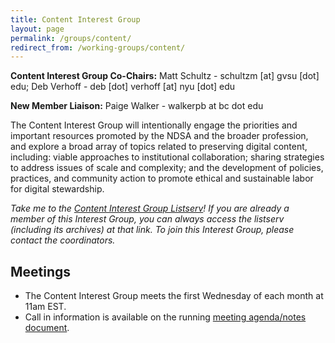 ```yaml
---
title: Content Interest Group
layout: page
permalink: /groups/content/
redirect_from: /working-groups/content/
---
```

**Content Interest Group Co-Chairs:** Matt Schultz - schultzm [at] gvsu [dot] edu; Deb Verhoff - deb [dot] verhoff [at] nyu [dot] edu

**New Member Liaison:** Paige Walker - walkerpb at bc dot edu

The Content Interest Group will intentionally engage the priorities and important resources promoted by the NDSA and the broader profession, and explore a broad array of topics related to preserving digital content, including: viable approaches to institutional collaboration; sharing strategies to address issues of scale and complexity; and the development of policies, practices, and community action to promote ethical and sustainable labor for digital stewardship.

*Take me to the [Content Interest Group Listserv](http://lists.clir.org/cgi-bin/wa?A0=NDSA-CONTENT)! If you are already a member of this Interest Group, you can always access the listserv (including its archives) at that link. To join this Interest Group, please contact the coordinators.*

## Meetings
  * The Content Interest Group meets the first Wednesday of each month at 11am EST.
  * Call in information is available on the running [meeting agenda/notes document](https://docs.google.com/document/d/1CTacIgWFuBRlYUS7ZDxdtp174Vcd8g5f2RiRVR8hhVk/edit). 
  
  <!--* Agendas and notes for/from meetings held in 2020 are available at <!-- [https://bit.ly/30XnNWs](https://bit.ly/30XnNWs). <!--Our scheduled topics for 2020 are noted below.-->
  <!--* Meetings are generally recorded and posted to our YouTube Playlist at [https://bit.ly/2QRIMmO](https://bit.ly/2QRIMmO).-->


  

<!--
**See below for information on the Web Archiving Survey working group.**

The Content Interest Group is focusing on investigating guidelines for the selection of significant content, discovery of at-risk digital content or collections, and engaging all stakeholders in the process of acquiring the content, preserve it, and provide access to it. The Content Interest Group's current scope of work involves "content teams" grouped in the following topical areas:

- Government
- Geospatial
- News, Media, and Journalism
- Science, Mathematics, Technology and Medicine
- Social Sciences Cultural Heritage Arts & Humanities

The Content Teams are assessing and selecting categories of content in their topical areas that are important for preserving. The groups are developing case studies and/or models to share broadly with all stakeholders, from content producers to cultural heritage organizations. The goal of the case studies is to engage all members of the community in the preservation of content and to encourage the cultivation of relationships that could enable preservation.

Case Studies will:

- Establish the value of the content and provide the rationale for selecting it for preservation. What value does the content have? Is anyone collecting it? What factors affect its risk of disappearance?
- Document recognized opportunities for preserving this content. Are there workflows in the creation or distribution of content that present opportunities for preservation?
- Describe target audiences/stakeholders. Who would find value in this content and how might they be engaged in the process of preservation?
- Outline a plan for educating stakeholders. How might NDSA or another organization raise the awareness of stakeholders including content creators, publishers, educators, libraries, researchers, or donors?
- Describe potential obstacles or risk factors. What barriers for users/creators/preservationists might be faced and what options are there for overcoming them?
- Develop actionable next steps. What can we do next, as a community or as individual institutions to ensure that important content is preserved?

Completed [Case Studies](/activities/case-studies/):

- [Science Forums Case Study](/documents/ScienceForums_CaseStudy_public_v2.pdf) (PDF, 125KB)
- [Science Blogs Case Study](/documents/ScienceBlogs_CaseStudy_public_v2.pdf) (PDF, 130KB)
- [Community and Hyperlocal News](/documents/NDSA_CaseStudy_CommunityNews.pdf) (PDF, 124KB)
- [Citizen Journalism](/documents/NDSA_CaseStudy_CitizenJournalism.pdf) (PDF, 119KB)
- [Newspaper E-Prints](/documents/NDSA_CaseStudy_NewspaperEPrints.pdf) (PDF, 119KB)

Additionally, Content Interest Group Members have been engaged in:

- A blog preservation plugin to easily enable content creators to opt-in to preservation.
- Bi-annual surveying of organizations in the United States who are actively involved in or planning to archive content from the web.  

### Web Archiving Survey
During Winter 2016, the Web Archiving Survey Working Group invited U.S. organizations engaged in web archiving or in the process of planning a web archive to take the NDSA Web Archiving Survey. The [report](/documents/WebArchivingintheUnitedStates_A2016Survey.pdf) (PDF, 761 KB) was published in Spring 2017. A list of the survey questions is available [here](/documents/2016NDSAWebArchivingSurvey_SurveyMonkey.pdf) (PDF, 136 KB).

A report of the 2013 survey results is available [here](/documents/NDSA_USWebArchivingSurvey_2013.pdf) (PDF, 1010 KB) along with the [2013 survey questions](/documents/ndsa_web_archiving_survey_2013.pdf) (PDF, 196 KB).

A report of the 2011 survey results is available  [here](/documents/ndsa_web_archiving_survey_report_2012.pdf) (PDF, 442 KB) along with the [2011 survey questions](/documents/USWebArchivingSurvey.pdf) (PDF, 272 KB).

### Recently Published Report: "Geospatial Data Stewardship: Key Online Resources"
 A [report](/documents/NDSA_AppraisalSelection_report_final102413.pdf) (PDF, 550 KB) of the Geospatial Content Team that lists online resources highlighting key concepts and practices supporting the preservation and stewardship of digital geospatial data and information. The resources offer a starting point to methods, tools and approaches across the information lifecycle to assist in understanding current best practices in the stewardship of geospatial data. These resources will be regularly updated online at the "[Geospatial Data Stewardship: Key Online Resources](/working-groups/content/geospatial-data-stewardship/)" web page.

### Recently Published Report: "Issues in the Appraisal and Selection of Geospatial Data"

A [report](/documents/NDSA_AppraisalSelection_report_final102413.pdf) (PDF, 554 KB) of the Geospatial Content Team considering both appraisal and selection activities as they effect decisions defining geospatial content of enduring value to the nation.-->
